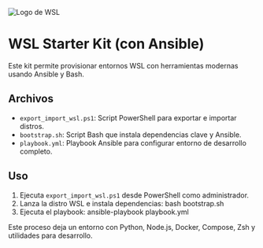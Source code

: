 ![Logo de WSL](https://geekland.eu/wp-content/uploads/2021/05/acceder-a-los-ficheros-de-WSL-desde-Windows.png)

# WSL Starter Kit (con Ansible)

Este kit permite provisionar entornos WSL con herramientas modernas usando Ansible y Bash.

## Archivos

- `export_import_wsl.ps1`: Script PowerShell para exportar e importar distros.
- `bootstrap.sh`: Script Bash que instala dependencias clave y Ansible.
- `playbook.yml`: Playbook Ansible para configurar entorno de desarrollo completo.

## Uso

1. Ejecuta `export_import_wsl.ps1` desde PowerShell como administrador.
2. Lanza la distro WSL e instala dependencias:
   bash bootstrap.sh
3. Ejecuta el playbook:
   ansible-playbook playbook.yml

Este proceso deja un entorno con Python, Node.js, Docker, Compose, Zsh y utilidades para desarrollo.

